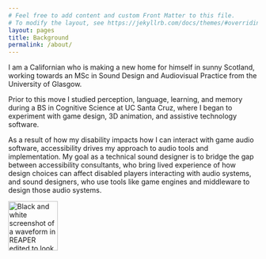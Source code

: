 ```yaml
---
# Feel free to add content and custom Front Matter to this file.
# To modify the layout, see https://jekyllrb.com/docs/themes/#overriding-theme-defaults
layout: pages
title: Background
permalink: /about/
---
```

<div class="main_content">
    <div class="center">
        <p>I am a Californian who is making a new home for himself in sunny Scotland, working towards an MSc in Sound Design and Audiovisual Practice from the University of Glasgow.</p>
        <p>Prior to this move I studied perception, language, learning, and memory during a BS in Cognitive Science at UC Santa Cruz, where I began to experiment with game design, 3D animation, and assistive technology software.</p>
        <p>As a result of how my disability impacts how I can interact with game audio software, accessibility drives my approach to audio tools and implementation. My goal as a technical sound designer is to bridge the gap between accessibility consultants, who bring lived experience of how design choices can affect disabled players interacting with audio systems, and sound designers, who use tools like game engines and middleware to design those audio systems.
        </p>
    <img src="../docs/assets/soundwaves.png"
alt="Black and white screenshot of a waveform in REAPER edited to look like a ripped piece of paper."
height=100px>
    </div>
</div>